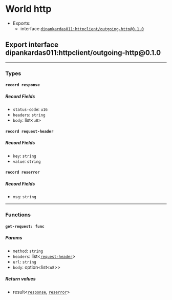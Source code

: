 <h1><a name="http">World http</a></h1>
<ul>
<li>Exports:
<ul>
<li>interface <a href="#dipankardas011_httpclient_outgoing_http_0_1_0"><code>dipankardas011:httpclient/outgoing-http@0.1.0</code></a></li>
</ul>
</li>
</ul>
<h2><a name="dipankardas011_httpclient_outgoing_http_0_1_0"></a>Export interface dipankardas011:httpclient/outgoing-http@0.1.0</h2>
<hr />
<h3>Types</h3>
<h4><a name="response"></a><code>record response</code></h4>
<h5>Record Fields</h5>
<ul>
<li><a name="response.status_code"></a><code>status-code</code>: <code>u16</code></li>
<li><a name="response.headers"></a><code>headers</code>: <code>string</code></li>
<li><a name="response.body"></a><code>body</code>: list&lt;<code>u8</code>&gt;</li>
</ul>
<h4><a name="request_header"></a><code>record request-header</code></h4>
<h5>Record Fields</h5>
<ul>
<li><a name="request_header.key"></a><code>key</code>: <code>string</code></li>
<li><a name="request_header.value"></a><code>value</code>: <code>string</code></li>
</ul>
<h4><a name="reserror"></a><code>record reserror</code></h4>
<h5>Record Fields</h5>
<ul>
<li><a name="reserror.msg"></a><code>msg</code>: <code>string</code></li>
</ul>
<hr />
<h3>Functions</h3>
<h4><a name="get_request"></a><code>get-request: func</code></h4>
<h5>Params</h5>
<ul>
<li><a name="get_request.method"></a><code>method</code>: <code>string</code></li>
<li><a name="get_request.headers"></a><code>headers</code>: list&lt;<a href="#request_header"><a href="#request_header"><code>request-header</code></a></a>&gt;</li>
<li><a name="get_request.url"></a><code>url</code>: <code>string</code></li>
<li><a name="get_request.body"></a><code>body</code>: option&lt;list&lt;<code>u8</code>&gt;&gt;</li>
</ul>
<h5>Return values</h5>
<ul>
<li><a name="get_request.0"></a> result&lt;<a href="#response"><a href="#response"><code>response</code></a></a>, <a href="#reserror"><a href="#reserror"><code>reserror</code></a></a>&gt;</li>
</ul>
